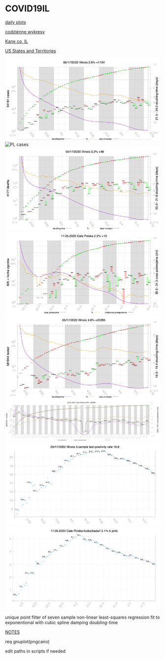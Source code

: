 # COVID19IL

[daily plots](https://msliczniak.github.io/COVID19IL/plots/index.html)

[codzienne wykresy](https://msliczniak.github.io/COVID19IL/plots/pl/index.html)

[Kane co, IL](https://msliczniak.github.io/COVID19IL/plots/kane/index.html)


[US States and Territories](https://msliczniak.github.io/COVID19IL/plots/us/index.html)

![IL cases](plots/illinois-cases.png)![PL cases](plots/pl/Ca%C5%82a%20Polska-liczba.png)
![IL deaths](plots/illinois-deaths.png)![PL deaths](plots/pl/Ca%C5%82a%20Polska-liczba%20zgon%C3%B3w.png)
![IL tested](plots/illinois-tested.png)![PL tested](plots/pl/tested.png)
![IL test-positivity](plots/ratio.png)![PL test-positivity](plots/pl/ratio.png)

unique point filter of
seven sample non-linear least-squares regression fit to exponentional with cubic
spline damping doubling-time

[NOTES](NOTES.txt)

req gnuplot(pngcairo)

edit paths in scripts if needed
